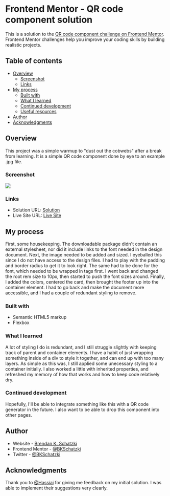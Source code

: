 # Frontend Mentor - QR code component solution

This is a solution to the [QR code component challenge on Frontend Mentor](https://www.frontendmentor.io/challenges/qr-code-component-iux_sIO_H). Frontend Mentor challenges help you improve your coding skills by building realistic projects. 

## Table of contents

- [Overview](#overview)
  - [Screenshot](#screenshot)
  - [Links](#links)
- [My process](#my-process)
  - [Built with](#built-with)
  - [What I learned](#what-i-learned)
  - [Continued development](#continued-development)
  - [Useful resources](#useful-resources)
- [Author](#author)
- [Acknowledgments](#acknowledgments)

## Overview

This project was a simple warmup to "dust out the cobwebs" after a break from learning. It is a simple QR code component done by eye to an example .jpg file.

### Screenshot

![](.images/screenshot.png)


### Links

- Solution URL: [Solution](https://www.frontendmentor.io/solutions/qr-code-component-vanilla-flexbox-vnd_IHPdxO)
- Live Site URL: [Live Site](https://bkschatzki.github.io/qr-code-component-main/)

## My process

First, some housekeeping. The downloadable package didn't contain an external stylesheet, nor did it include links to the font needed in the design document. Next, the image needed to be added and sized. I eyeballed this since I do not have access to the design files. I had to play with the padding and border radius to get it to look right. The same had to be done for the font, which needed to be wrapped in tags first. I went back and changed the root rem size to 10px, then started to push the font sizes around. Finally, I added the colors, centered the card, then brought the footer up into the container element. I had to go back and make the document more accessible, and I had a couple of redundant styling to remove.

### Built with

- Semantic HTML5 markup
- Flexbox

### What I learned

A lot of styling I do is redundant, and I still struggle slightly with keeping track of parent and container elements. I have a habit of just wrapping something inside of a div to style it together, and can end up with too many layers. As simple as this was, I still applied some unecessary styling to a container initially. I also worked a little with inherited properties, and refreshed my memory of how that works and how to keep code relatively dry.

### Continued development

Hopefully, I'll be able to integrate something like this with a QR code generator in the future. I also want to be able to drop this component into other pages.

## Author

- Website - [Brendan K. Schatzki](https://github.com/BKSchatzki)
- Frontend Mentor - [@BKSchatzki](https://www.frontendmentor.io/profile/BKSchatzki)
- Twitter - [@BKSchatzki](https://www.twitter.com/bkschatzki)

## Acknowledgments

Thank you to [@Hassiai](https://www.frontendmentor.io/profile/Hassiai) for giving me feedback on my initial solution. I was able to implement their suggestions very clearly.